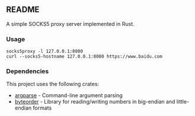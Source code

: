 ## README

A simple SOCKS5 proxy server implemented in Rust.

### Usage

```shell
socks5proxy -l 127.0.0.1:8080
curl --socks5-hostname 127.0.0.1:8080 https://www.baidu.com
```

### Dependencies

This project uses the following crates:
- [argparse](https://github.com/tailhook/rust-argparse) - Command-line argument parsing
- [byteorder](https://docs.rs/byteorder) - Library for reading/writing numbers in big-endian and little-endian formats
